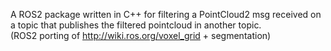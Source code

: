 A ROS2 package written in C++ for filtering a PointCloud2 msg received on a topic that publishes the filtered pointcloud in another topic.  
(ROS2 porting of http://wiki.ros.org/voxel_grid + segmentation)
